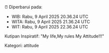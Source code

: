 ⏰ Diperbarui pada:
- WIB: Rabu, 9 April 2025 20.36.24 UTC
- WITA: Rabu, 9 April 2025 21.36.24 UTC
- WIT: Rabu, 9 April 2025 22.36.24 UTC

Kutipan Inspiratif:
"My life,My rules My Attitude!!!"


Kategori: attitude

